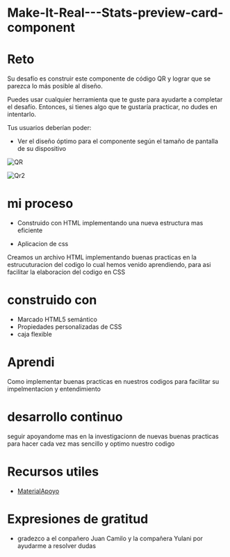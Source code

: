 # Make-It-Real---Stats-preview-card-component




<h1>Reto</h1>

Su desafío es construir este componente de código QR y lograr que se parezca lo más posible al diseño.

Puedes usar cualquier herramienta que te guste para ayudarte a completar el desafío. Entonces, si tienes algo que te gustaría practicar, no dudes en intentarlo.

Tus usuarios deberían poder:

- Ver el diseño óptimo para el componente según el tamaño de pantalla de su dispositivo

![QR](https://user-images.githubusercontent.com/115027137/195657075-e5811f35-5385-48f7-b8df-232ec28e23de.png)

![Qr2](https://user-images.githubusercontent.com/115027137/195657128-45be5c45-5057-4424-9b6e-ef21d9677473.png)



<h1>mi proceso</h1>

- Construido con HTML implementando una nueva estructura mas eficiente 

- Aplicacion de css 

Creamos un archivo HTML implementando buenas practicas en la estrucuturacion del codigo lo cual hemos venido aprendiendo, para asi facilitar la elaboracion del codigo en CSS 


<h1>construido con</h1>

- Marcado HTML5 semántico
- Propiedades personalizadas de CSS
- caja flexible

 <h1>Aprendi</h1>

Como implementar buenas practicas en nuestros codigos para facilitar su impelmentacion y entendimiento 

 <h1>desarrollo continuo</h1>

seguir apoyandome mas en la investigacionn de nuevas buenas practicas para hacer cada vez mas sencillo y optimo nuestro codigo 

<h1>Recursos utiles</h1>

* [MaterialApoyo](https://css-tricks.com/snippets/css/a-guide-to-flexbox/)

<h1>Expresiones de gratitud</h1>

- gradezco a el conpañero Juan Camilo y la compañera Yulani por ayudarme a resolver dudas


